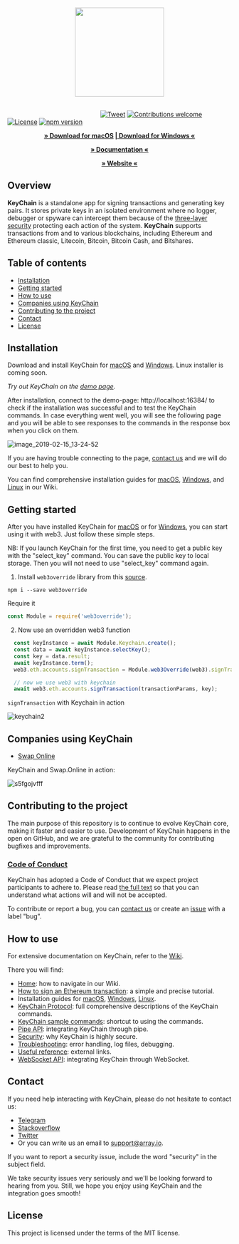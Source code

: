 <p align="center">
  <br>
  <img width="200" src="./img/logo2.png" alt="">
  <br>
  <br>
</p>

<link rel="stylesheet" type="text/css" href="https://stackpath.bootstrapcdn.com/bootstrap/4.2.1/css/bootstrap.min.css">

&nbsp;&nbsp;&nbsp;&nbsp;&nbsp;&nbsp;&nbsp;&nbsp;&nbsp;&nbsp;&nbsp;&nbsp;&nbsp;&nbsp;&nbsp;&nbsp;&nbsp;&nbsp;&nbsp;&nbsp;&nbsp;&nbsp;&nbsp;&nbsp;&nbsp;&nbsp;&nbsp;&nbsp;&nbsp;&nbsp;&nbsp;&nbsp;&nbsp;&nbsp;&nbsp;&nbsp;&nbsp;&nbsp;&nbsp;
&nbsp;&nbsp;&nbsp;&nbsp;&nbsp;&nbsp;&nbsp;&nbsp;&nbsp;&nbsp;&nbsp;&nbsp;&nbsp;[![Tweet](https://img.shields.io/twitter/url/http/shields.io.svg?style=social)](https://twitter.com/intent/tweet?text=A%20good,%20solid%20app%20to%20keep%20your%20keys%20safe.&url=https://keychain.array.io/&via=ProjectArray&hashtags=cybersecurity,private,cryptography,blockchain,app) [![Contributions welcome](https://img.shields.io/badge/contributions-welcome-orange.svg)](https://github.com/arrayio/array-io-keychain#contributing-to-the-project)
[![License](https://img.shields.io/badge/license-MIT-blue.svg)](https://github.com/arrayio/array-io-keychain/blob/master/LICENSE.md) [![npm version](https://badge.fury.io/js/web3override.svg)](https://badge.fury.io/js/web3override) 

<p align="center"><strong><a href="https://github.com/arrayio/array-io-keychain/releases/download/0.15/KeyChain.Installer.zip">» Download for macOS</a> <a href="https://github.com/arrayio/array-io-keychain/releases/download/0.13/keychain.msi">|  Download for Windows «</a></strong></p>

<p align="center"><strong><a href="https://avvrik.github.io/KeyChain/">» Documentation «</a></strong></p>

<p align="center"><strong><a href="https://keychain.array.io/">» Website «</a></strong></p>

## Overview

**KeyChain** is a standalone app for signing transactions and generating key pairs. It stores private keys in an isolated environment where no logger, debugger or spyware can intercept them because of the [three-layer security](https://github.com/arrayio/array-io-keychain/wiki/KeyChain-security#three-security-layers-of-keychain) protecting each action of the system.
**KeyChain** supports transactions from and to various blockchains, including Ethereum and Ethereum classic, Litecoin, Bitcoin, Bitcoin Cash, and Bitshares.

## Table of contents

- [Installation](#installation)
- [Getting started](#getting-started)
- [How to use](#how-to-use)
- [Companies using KeyChain](#companies-using-keychain)
- [Contributing to the project](#contributing-to-the-project)
- [Contact](#contact)
- [License](#license)

## Installation

Download and install KeyChain for [macOS](https://github.com/arrayio/array-io-keychain/releases/download/0.18/KeyChain.Installer.v18.zip) and [Windows](https://github.com/arrayio/array-io-keychain/releases/download/0.13/keychain.msi). Linux installer is coming soon.

*Try out KeyChain on the [demo page](https://arrayio.github.io/array-io-keychain/demo/).*

After installation, connect to the demo-page: http://localhost:16384/ to check if the installation was successful and to test the KeyChain commands. In case everything went well, you will see the following page and you will be able to see responses to the commands in the response box when you click on them.

![image_2019-02-15_13-24-52](https://user-images.githubusercontent.com/34011337/52852054-a6e52a00-3128-11e9-91aa-6eb8cfc64b1f.png)

If you are having trouble connecting to the page, [contact us](#contact) and we will do our best to help you.

You can find comprehensive installation guides for [macOS](https://github.com/arrayio/array-io-keychain/wiki/Installation-guide-for-macOS), [Windows](https://github.com/arrayio/array-io-keychain/wiki/Installation-guide-for-Windows), and [Linux](https://github.com/arrayio/array-io-keychain/wiki/Installation-guide-for-Linux) in our Wiki. 

## Getting started

After you have installed KeyChain for [macOS](https://github.com/arrayio/array-io-keychain/releases/download/0.18/KeyChain.Installer.v18.zip) or for [Windows](https://github.com/arrayio/array-io-keychain/releases/download/0.13/keychain.msi), you can start using it with web3. Just follow these simple steps.

NB: If you launch KeyChain for the first time, you need to get a public key with the "select_key" command. You can save the public key to local storage. Then you will not need to use "select_key" command again.

1. Install `web3override` library from this [source](https://www.npmjs.com/package/web3override).

```
npm i --save web3override
```

Require it 
```javascript
const Module = require('web3override'); 
```

2. Now use an overridden web3 function 

```javascript
  const keyInstance = await Module.Keychain.create();
  const data = await keyInstance.selectKey();
  const key = data.result;
  await keyInstance.term();
  web3.eth.accounts.signTransaction = Module.web3Override(web3).signTransaction;

  // now we use web3 with keychain
  await web3.eth.accounts.signTransaction(transactionParams, key);
```

`signTransaction` with Keychain in action

![keychain2](https://user-images.githubusercontent.com/34011337/52135027-f79f5200-2655-11e9-9718-6d47355fc0fb.gif)

## Companies using KeyChain

- [Swap Online](https://swap.online/)

KeyChain and Swap.Online in action:

![s5fgojvfff](https://user-images.githubusercontent.com/34011337/52853355-68516e80-312c-11e9-86da-0a2aeca504e8.gif)

## Contributing to the project

The main purpose of this repository is to continue to evolve KeyChain core, making it faster and easier to use. Development of KeyChain happens in the open on GitHub, and we are grateful to the community for contributing bugfixes and improvements. 

### [Code of Conduct](https://github.com/arrayio/array-io-keychain/blob/master/CODE_OF_CONDUCT.md)

KeyChain has adopted a Code of Conduct that we expect project participants to adhere to. Please read [the full text](https://github.com/arrayio/array-io-keychain/blob/master/CODE_OF_CONDUCT.md) so that you can understand what actions will and will not be accepted.

To contribute or report a bug, you can [contact us](#contact) or create an [issue](https://github.com/arrayio/array-io-keychain/issues/new) with a label "bug".

## How to use 

For extensive documentation on KeyChain, refer to the [Wiki](https://github.com/arrayio/array-io-keychain/wiki).

There you will find:

- [Home](https://github.com/arrayio/array-io-keychain/wiki): how to navigate in our Wiki. 
- [How to sign an Ethereum transaction](https://github.com/arrayio/array-io-keychain/wiki/How-to-sign-Ethereum-transaction-via-KeyChain): a simple and precise tutorial.
- Installation guides for [macOS](https://github.com/arrayio/array-io-keychain/wiki/Installation-guide-for-macOS), [Windows](https://github.com/arrayio/array-io-keychain/wiki/Installation-guide-for-Windows), [Linux](https://github.com/arrayio/array-io-keychain/wiki/Installation-guide-for-Linux).
- [KeyChain Protocol](https://github.com/arrayio/array-io-keychain/wiki/KeyChain-Protocol): full comprehensive descriptions of the KeyChain commands.
- [KeyChain sample commands](https://github.com/arrayio/array-io-keychain/wiki/KeyChain-sample-commands): shortcut to using the commands.
- [Pipe API](https://github.com/arrayio/array-io-keychain/wiki/Pipe-API): integrating KeyChain through pipe.
- [Security](https://github.com/arrayio/array-io-keychain/wiki/Security): why KeyChain is highly secure.
- [Troubleshooting](https://github.com/arrayio/array-io-keychain/wiki/Troubleshooting): error handling, log files, debugging.
- [Useful reference](https://github.com/arrayio/array-io-keychain/wiki/Useful-reference): external links.
- [WebSocket API](https://github.com/arrayio/array-io-keychain/wiki/WebSocket-API): integrating KeyChain through WebSocket.

## Contact

If you need help interacting with KeyChain, please do not hesitate to contact us:

- [Telegram](https://t.me/arrayio)
- [Stackoverflow](https://stackoverflow.com/users/10429540/array-io)
- [Twitter](https://twitter.com/ProjectArray)
- Or you can write us an email to support@array.io. 

If you want to report a security issue, include the word "security" in the subject field.

We take security issues very seriously and we'll be looking forward to hearing from you. Still, we hope you enjoy using KeyChain and the integration goes smooth! 

## License

This project is licensed under the terms of the MIT license.

